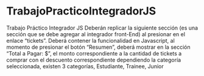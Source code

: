 # TrabajoPracticoIntegradorJS
Trabajo Práctico Integrador JS  Deberán replicar la siguiente sección (es una sección que se debe agregar al integrador front-End) al presionar en el enlace “tickets”.  Deberá contener la funcionalidad en Javascript, al momento de presionar el botón “Resumen”, deberá mostrar en la sección “Total a Pagar: $”, el monto correspondiente a la cantidad de tickets a comprar con el descuento correspondiente dependiendo la categoría seleccionada, existen 3 categorías, Estudiante, Trainee, Junior
